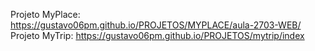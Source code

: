 Projeto MyPlace: https://gustavo06pm.github.io/PROJETOS/MYPLACE/aula-2703-WEB/
<br>
Projeto MyTrip: https://gustavo06pm.github.io/PROJETOS/mytrip/index

